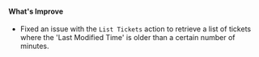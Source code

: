 #### What's Improve

- Fixed an issue with the `List Tickets` action to retrieve a list of tickets where the 'Last Modified Time' is older than a certain number of minutes.


